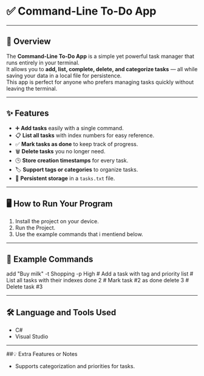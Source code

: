# ✅ Command-Line To-Do App
---

## 📌 Overview
The **Command-Line To-Do App** is a simple yet powerful task manager that runs entirely in your terminal.  
It allows you to **add, list, complete, delete, and categorize tasks** — all while saving your data in a local file for persistence.  
This app is perfect for anyone who prefers managing tasks quickly without leaving the terminal.

---

## ✨ Features
- ➕ **Add tasks** easily with a single command.
- 📋 **List all tasks** with index numbers for easy reference.
- ✅ **Mark tasks as done** to keep track of progress.
-  🗑 **Delete tasks** you no longer need.
- 🕒 **Store creation timestamps** for every task.
- 🏷 **Support tags or categories** to organize tasks.
- 💾 **Persistent storage** in a `tasks.txt` file.

---

## 🖥 How to Run Your Program
1. Install the project on your device.
2. Run the Project.
3. Use the example commands that i mentiend below.

---

## 📖 Example Commands

add "Buy milk" -t Shopping -p High     # Add a task with tag and priority
list                                   # List all tasks with their indexes
done 2                                 # Mark task #2 as done
delete 3                               # Delete task #3


---

## 🛠 Language and Tools Used
- C#
- Visual Studio

---

##💡 Extra Features or Notes
- Supports categorization and priorities for tasks.

